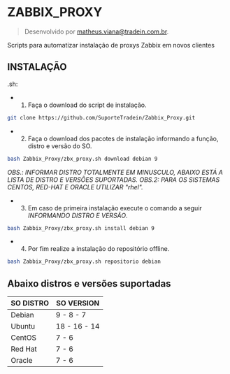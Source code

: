 # ZABBIX_PROXY 
> Desenvolvido por matheus.viana@tradein.com.br.

Scripts para automatizar instalação de proxys Zabbix em novos clientes

## INSTALAÇÃO

.sh:

* 1. Faça o download do script de instalação.

```sh
git clone https://github.com/SuporteTradein/Zabbix_Proxy.git
```
* 2. Faça o download dos pacotes de instalação informando a função, distro e versão do SO.

```sh
bash Zabbix_Proxy/zbx_proxy.sh download debian 9
```
_OBS.: INFORMAR DISTRO TOTALMENTE EM MINUSCULO, ABAIXO ESTÁ A LISTA DE DISTRO E VERSÕES SUPORTADAS._
_OBS.2: PARA OS SISTEMAS CENTOS, RED-HAT E ORACLE UTILIZAR "rhel"._

* 3. Em caso de primeira instalação execute o comando a seguir _INFORMANDO DISTRO E VERSÃO_.

```sh
bash Zabbix_Proxy/zbx_proxy.sh install debian 9
```

* 4. Por fim realize a instalação do repositório offline.

```sh
bash Zabbix_Proxy/zbx_proxy.sh repositorio debian
```

## Abaixo distros e versões suportadas
| SO DISTRO | SO VERSION|
|-----------|-----------|
| Debian    | 9 - 8 - 7 |
| Ubuntu    | 18 - 16 - 14 |
| CentOS    | 7 - 6     |
| Red Hat   | 7 - 6     |
| Oracle    | 7 - 6     |

